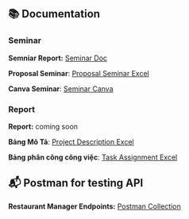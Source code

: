 ## 📚 Documentation 
### Seminar
**Semniar Report:** [Seminar Doc](https://onedrive.live.com/:w:/g/personal/3EF49F94E7FBF1CE/EV7rHqTuCopGlZlIvYdb_R4BrzqiZQWjeiPo_A64NCKbyQ?resid=3EF49F94E7FBF1CE!sa41eeb5e0aee468a959948bd875bfd1e&ithint=file%2Cdocx&e=WYKkSo&migratedtospo=true&redeem=aHR0cHM6Ly8xZHJ2Lm1zL3cvYy8zZWY0OWY5NGU3ZmJmMWNlL0VWN3JIcVR1Q29wR2xabEl2WWRiX1I0QnJ6cWlaUVdqZWlQb19BNjROQ0tieVE_ZT1XWUtrU28)  

**Proposal Seminar**: [Proposal Seminar Excel](https://docs.google.com/spreadsheets/d/1s5GJQaailajE9pXova4pW5jKKFO9hJkXGZ1t6F4w79o/edit?fbclid=IwY2xjawJuizlleHRuA2FlbQIxMAABHtE7e26cICxsO9vdGyeiiU5Mm_eRIei_N0rvzFAJy07WXKU8wE6L1KDmT4Vd_aem_yF9qLXNLk2UDTUiRqUdoVw&gid=0#gid=0)

**Canva Seminar**: [Seminar Canva](https://www.canva.com/design/DAGk8VQ4u58/rpEZ9t3Q2prsLA3pA32Edg/edit?fbclid=IwY2xjawJuixVleHRuA2FlbQIxMAABHtE7e26cICxsO9vdGyeiiU5Mm_eRIei_N0rvzFAJy07WXKU8wE6L1KDmT4Vd_aem_yF9qLXNLk2UDTUiRqUdoVw)

### Report
**Report:** coming soon

**Bảng Mô Tả**: [Project Description Excel](https://docs.google.com/spreadsheets/d/1ukPD_1PHJN-LYYO5pez278NvOpRXy46hrdf_Nv1-tdo/edit?gid=0#gid=0)

**Bảng phân công công việc**: [Task Assignment Excel](https://sg.docs.wps.com/l/sILuE3M7dAavehsAG?fbclid=IwY2xjawJujpNleHRuA2FlbQIxMAABHtE7e26cICxsO9vdGyeiiU5Mm_eRIei_N0rvzFAJy07WXKU8wE6L1KDmT4Vd_aem_yF9qLXNLk2UDTUiRqUdoVw&v=v2)

## 📬 Postman for testing API
**Restaurant Manager Endpoints:** [Postman Collection](https://.postman.co/workspace/My-Workspace~5336cca5-9718-4688-8209-4396756adc97/collection/43140896-803c14ff-a9eb-4203-935c-2a89143ffdaf?action=share&creator=43140896)
